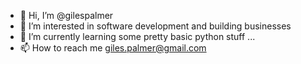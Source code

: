 - 👋 Hi, I’m @gilespalmer
- 👀 I’m interested in software development and building businesses 
- 🌱 I’m currently learning some pretty basic python stuff
...
- 📫 How to reach me giles.palmer@gmail.com

<!---
gilespalmer/gilespalmer is a ✨ special ✨ repository because its `README.md` (this file) appears on your GitHub profile.
You can click the Preview link to take a look at your changes.
--->
